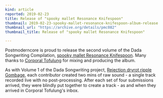 ```yaml
---
kind: article
reported: 2019-02-23
title: Release of "spooky mallet Resonance Knifespoon"
thumbnail: 2019-02-23-spooky-mallet-resonance-knifespoon-album-release.jpg
thumbnail_url: "https://archive.org/details/pmc082"
thumbnail_title: Release of "spooky mallet Resonance Knifespoon"

---
```

Postmoderncore is proud to release the second volume of the Dada Songwriting Compilation, [spooky mallet Resonance Knifespoon](https://archive.org/details/pmc082). Many thanks to [Corporal Tofulung](https://www.mixcloud.com/corporaltofulung/) for mixing and producing the album.

As with Volume 1 of the Dada Songwriting project, [Rejection dryrot ripple Gombage](https://archive.org/details/pmc073), each contributor created two mins of raw sound - a single track recorded live with no post-processing. After each set of four submissions arrived, they were blindly put together to create a track - as and when they arrived in Corporal Tofulung's inbox.